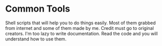 # Common Tools
Shell scripts that will help you to do things easily. Most of them grabbed from internet and some of them made by me. Credit must go to original creators. I'm too lazy to write documentation. Read the code and you will understand how to use them.
